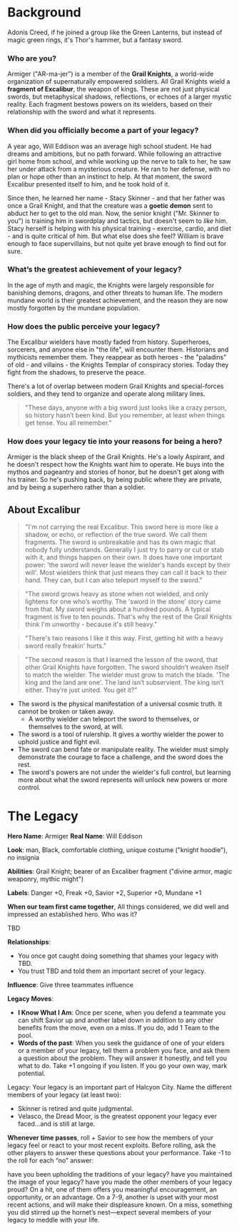 <!-- TITLE: Armiger -->
<!-- SUBTITLE: He coulda been a contender -->

# Background
Adonis Creed, if he joined a group like the Green Lanterns, but instead of magic green rings, it's Thor's hammer, but a fantasy sword.

### Who are you?

Armiger ("AR-ma-jer") is a member of the **Grail Knights**, a world-wide organization of supernaturally empowered soldiers. All Grail Knights wield a **fragment of Excalibur**, the weapon of kings. These are not just physical swords, but metaphysical shadows, reflections, or echoes of a larger mystic reality. Each fragment bestows powers on its wielders, based on their relationship with the sword and what it represents.

### When did you officially become a part of your legacy?

A year ago, Will Eddison was an average high school student. He had dreams and ambitions, but no path forward. While following an attractive girl home from school, and while working up the nerve to talk to her, he saw her under attack from a mysterious creature. He ran to her defense, with no plan or hope other than an instinct to help. At that moment, the sword Excalibur presented itself to him, and he took hold of it.

Since then, he learned her name - Stacy Skinner - and that her father was once a Grail Knight, and that the creature was a **goetic demon** sent to abduct her to get to the old man. Now, the senior knight ("Mr. Skinner to you") is training him in swordplay and tactics, but doesn't seem to *like* him. Stacy herself is helping with his physical training - exercise, cardio, and diet - and is quite critical of him. But what else does she feel? William is brave enough to face supervillains, but not quite yet brave enough to find out for sure.

### What’s the greatest achievement of your legacy?

In the age of myth and magic, the Knights were largely responsible for banishing demons, dragons, and other threats to human life. The modern mundane world is their greatest achievement, and the reason they are now mostly forgotten by the mundane population.

### How does the public perceive your legacy?

The Excalibur wielders have mostly faded from history. Superheroes, sorcerers, and anyone else in "the life", will encounter them. Historians and mythicists remember them. They reappear as both heroes - the "paladins" of old - and villains - the Knights Templar of conspiracy stories. Today they fight from the shadows, to preserve the peace.

There's a lot of overlap between modern Grail Knights and special-forces soldiers, and they tend to organize and operate along military lines.

> "These days, anyone with a big sword just looks like a crazy person, so history hasn’t been kind. But you remember, at least when things get tense. You all remember."

### How does your legacy tie into your reasons for being a hero?

Armiger is the black sheep of the Grail Knights. He's a lowly Aspirant, and he doesn't respect how the Knights want him to operate. He buys into the mythos and pageantry and stories of honor, but he doesn't get along with his trainer. So he's pushing back, by being public where they are private, and by being a superhero rather than a soldier.

## About Excalibur

> "I'm not carrying the real Excalibur. This sword here is more like a shadow, or echo, or reflection of the true sword. We call them fragments. The sword is unbreakable and has its own magic that nobody fully understands. Generally I just try to parry or cut or stab with it, and things happen on their own. It does have one important power: 'the sword will never leave the wielder's hands except by their will'. Most wielders think that just means they can call it back to their hand. They can, but I can also teleport myself to the sword."

> "The sword grows heavy as stone when not wielded, and only lightens for one who’s worthy. The 'sword in the stone' story came from that. My sword weighs about a hundred pounds. A typical fragment is five to ten pounds. That's why the rest of the Grail Knights think I'm unworthy - because it's still heavy."

> "There's two reasons I like it this way. First, getting hit with a heavy sword really freakin' hurts."

> "The second reason is that I learned the lesson of the sword, that other Grail Knights have forgotten. The sword shouldn’t weaken itself to match the wielder. The wielder must grow to match the blade. 'The king and the land are one'. The land isn’t subservient. The king isn’t either. They’re just united. You get it?”

* The sword is the physical manifestation of a universal cosmic truth. It cannot be broken or taken away.
  * A worthy wielder can teleport the sword to themselves, or themselves to the sword, at will.
* The sword is a tool of rulership. It gives a worthy wielder the power to uphold justice and fight evil.
* The sword can bend fate or manipulate reality. The wielder must simply demonstrate the courage to face a challenge, and the sword does the rest.
* The sword's powers are not under the wielder's full control, but learning more about what the sword represents will unlock new powers or more control.
# The Legacy
**Hero Name**: Armiger
**Real Name**: Will Eddison

**Look**: man, Black, comfortable clothing, unique costume ("knight hoodie"), no insignia

**Abilities**: Grail Knight; bearer of an Excaliber fragment ("divine armor, magic weaponry, mythic might")

**Labels**: Danger +0, Freak +0, Savior +2, Superior +0, Mundane +1

**When our team first came together**, All things considered, we did well and impressed an established hero. Who was it?

TBD

**Relationships**:

* You once got caught doing something that shames your legacy with TBD.
* You trust TBD and told them an important secret of your legacy.

**Influence**: Give three teammates influence

**Legacy Moves**:

* **I Know What I Am**: Once per scene, when you defend a teammate you can shift Savior up and another label down in addition to any other benefits from the move, even on a miss. If you do, add 1 Team to the pool.
* **Words of the past**: When you seek the guidance of one of your elders or a member of your legacy, tell them a problem you face, and ask them a question about the problem. They will answer it honestly, and tell you what to do. Take +1 ongoing if you listen. If you go your own way, mark potential.

Legacy: Your legacy is an important part of Halcyon City. Name the different members of your legacy (at least two):

* Skinner is retired and quite judgmental.
* Velasco, the Dread Moor, is the greatest opponent your legacy ever faced…and is still at large.

**Whenever time passes**, roll + Savior to see how the members of your legacy feel or react to your most recent exploits. Before rolling, ask the other players to answer these questions about your performance. Take -1 to the roll for each “no” answer:

have you been upholding the traditions of your legacy?
have you maintained the image of your legacy?
have you made the other members of your legacy proud?
On a hit, one of them offers you meaningful encouragement, an opportunity, or an advantage. On a 7-9, another is upset with your most recent actions, and will make their displeasure known. On a miss, something you did stirred up the hornet’s nest—expect several members of your legacy to meddle with your life.